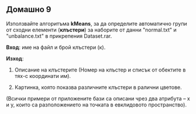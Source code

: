 ## Домашно 9

Използвайте алгоритъма  **kMeans**, за да определите автоматично групи от сходни елементи (**клъстери**) за наборите от данни "normal.txt" и "unbalance.txt" в прикрепения Dataset.rar.

**Вход**: име на файл и брой клъстери (к).

**Изход**:

1. Описание на клъстерите (Номер на клъстер и списък от обектите в тях-с координати им).

2. Картинка, която показва различните клъстери в ралични цветове.

(Всички примери от приложените бази са описани чрез два атрибута – x и у, които са разположението на точката в евклидовото пространство).